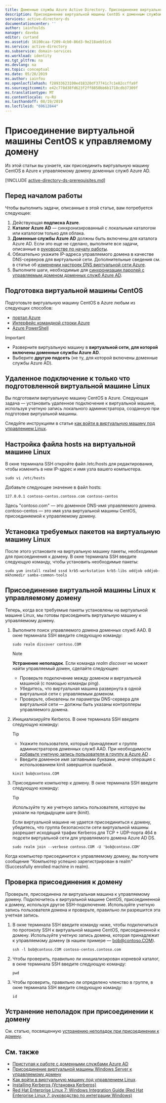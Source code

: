 ```yaml
---
title: Доменные службы Azure Active Directory. Присоединение виртуальной машины CentOS к управляемому домену | Документация Майкрософт
description: Присоединение виртуальной машины CentOS к доменным службам Azure Active Directory
services: active-directory-ds
documentationcenter: ''
author: iainfoulds
manager: daveba
editor: curtand
ms.assetid: 16100caa-f209-4cb0-86d3-9e218aeb51c6
ms.service: active-directory
ms.subservice: domain-services
ms.workload: identity
ms.tgt_pltfrm: na
ms.devlang: na
ms.topic: conceptual
ms.date: 05/20/2019
ms.author: iainfou
ms.openlocfilehash: f28933623100ed18320df37741c7c1e82ccffa9f
ms.sourcegitcommit: e42c778d38fd623f2ff8850bb6b1718cdb37309f
ms.translationtype: MT
ms.contentlocale: ru-RU
ms.lasthandoff: 08/19/2019
ms.locfileid: "69612844"
---
```

# <a name="join-a-centos-linux-virtual-machine-to-a-managed-domain"></a>Присоединение виртуальной машины CentOS к управляемому домену
Из этой статьи вы узнаете, как присоединить виртуальную машину CentOS в Azure к управляемому домену доменных служб Azure AD.

[!INCLUDE [active-directory-ds-prerequisites.md](../../includes/active-directory-ds-prerequisites.md)]

## <a name="before-you-begin"></a>Перед началом работы
Чтобы выполнить задачи, описанные в этой статье, вам потребуется следующее:
1. Действующая **подписка Azure**.
2. **Каталог Azure AD** — синхронизированный с локальным каталогом или каталогом только для облака.
3. **Доменные службы Azure AD** должны быть включены для каталога Azure AD. Если это еще не сделано, выполните все задачи, описанные в [руководстве по началу работы](tutorial-create-instance.md).
4. Обязательно укажите IP-адреса управляемого домена в качестве DNS-серверов для виртуальной сети. Дополнительные сведения см. в статье об [изменении настроек DNS виртуальной сети Azure](tutorial-create-instance.md#update-dns-settings-for-the-azure-virtual-network).
5. Выполните шаги, необходимые для [синхронизации паролей с управляемым доменом доменных служб Azure AD](tutorial-create-instance.md#enable-user-accounts-for-azure-ad-ds).


## <a name="provision-a-centos-linux-virtual-machine"></a>Подготовка виртуальной машины CentOS
Подготовьте виртуальную машину CentOS в Azure любым из следующих способов:
* [портал Azure](../virtual-machines/linux/quick-create-portal.md)
* [Интерфейс командной строки Azure](../virtual-machines/linux/quick-create-cli.md)
* [Azure PowerShell](../virtual-machines/linux/quick-create-powershell.md)

> [!IMPORTANT]
> * Разверните виртуальную машину в **виртуальной сети, для которой включены доменные службы Azure AD**.
> * Выберите **другую подсеть** (не ту, для которой включены доменные службы Azure AD).
>


## <a name="connect-remotely-to-the-newly-provisioned-linux-virtual-machine"></a>Удаленное подключение к только что подготовленной виртуальной машине Linux
Вы подготовили виртуальную машину CentOS в Azure. Следующая задача — установить удаленное подключение к виртуальной машине, используя учетную запись локального администратора, созданную при подготовке виртуальной машины.

Следуйте инструкциям в статье [как войти в виртуальную машину под управлением Linux](../virtual-machines/linux/mac-create-ssh-keys.md?toc=%2fazure%2fvirtual-machines%2flinux%2ftoc.json).


## <a name="configure-the-hosts-file-on-the-linux-virtual-machine"></a>Настройка файла hosts на виртуальной машине Linux
В окне терминала SSH откройте файл /etc/hosts для редактирования, чтобы изменить в нем IP-адрес и имя узла вашего компьютера.

```console
sudo vi /etc/hosts
```

Добавьте следующее значение в файл hosts:

```console
127.0.0.1 contoso-centos.contoso.com contoso-centos
```

Здесь "contoso.com" — это доменное DNS-имя управляемого домена. contoso-centos — это имя узла виртуальной машины CentOS, присоединяемой к управляемому домену.


## <a name="install-required-packages-on-the-linux-virtual-machine"></a>Установка требуемых пакетов на виртуальную машину Linux
После этого установите на виртуальную машину пакеты, необходимые для присоединения к домену. В окне терминала SSH введите следующую команду, чтобы установить необходимые пакеты:

```console
sudo yum install realmd sssd krb5-workstation krb5-libs oddjob oddjob-mkhomedir samba-common-tools
```


## <a name="join-the-linux-virtual-machine-to-the-managed-domain"></a>Присоединение виртуальной машины Linux к управляемому домену
Теперь, когда все требуемые пакеты установлены на виртуальной машине Linux, мы готовы присоединить виртуальную машину к управляемому домену.

1. Выполните поиск управляемого домена доменных служб AAD. В окне терминала SSH введите следующую команду:

    ```console
    sudo realm discover contoso.COM
    ```

   > [!NOTE]
   > **Устранение неполадок**. Если команда *realm discover* не может найти управляемый домен, сделайте следующее:  
   >    * Проверьте подключение между доменом и виртуальной машиной (с помощью команды ping).  
   >    * Убедитесь, что виртуальная машина развернута в одной виртуальной сети с управляемым доменом.
   >    * Проверьте, обновлены ли параметры DNS-сервера для виртуальной сети — должны быть указаны контроллеры управляемого домена.  

2. Инициализируйте Kerberos. В окне терминала SSH введите следующую команду:

    > [!TIP]
    > * Укажите пользователя, который принадлежит к группе администраторов доменных служб AAD. При необходимости [добавьте учетную запись пользователя в группу в Azure AD](../active-directory/fundamentals/active-directory-groups-members-azure-portal.md) .
    > * Введите доменное имя заглавными буквами, иначе операция с использованием kinit завершится ошибкой.

    ```console
    kinit bob@contoso.COM
    ```

3. Присоедините компьютер к домену. В окне терминала SSH введите следующую команду:

    > [!TIP]
    > Используйте ту же учетную запись пользователя, которую вы указали на предыдущем шаге (kinit).
    >
    > Если виртуальной машине не удается присоединиться к домену, убедитесь, что группа безопасности сети виртуальной машины разрешает исходящий трафик Kerberos для TCP + UDP-порта 464 в подсети виртуальной сети для управляемого домена Azure AD DS.

    ```console
    sudo realm join --verbose contoso.COM -U 'bob@contoso.COM'
    ```

Когда компьютер присоединится к управляемому домену, вы получите сообщение "Компьютер успешно зарегистрирован в realm" (Successfully enrolled machine in realm).


## <a name="verify-domain-join"></a>Проверка присоединения к домену
Проверьте, присоединена ли виртуальная машина к управляемому домену. Подключитесь к виртуальной машине CentOS, присоединенной к домену, используя другое SSH-подключение. Используйте учетную запись пользователя домена и проверьте, правильно ли разрешится эта учетная запись.

1. В окне терминала SSH введите команду ниже, чтобы подключиться по протоколу SSH к виртуальной машине CentOS, присоединенной к домену. Используйте учетную запись домена, которая принадлежит к управляемому домену (в нашем примере — bob@contoso.COM).
    
    ```console
    ssh -l bob@contoso.COM contoso-centos.contoso.com
    ```

2. Чтобы проверить, правильно ли инициализирован корневой каталог, в окне терминала SSH введите следующую команду:
   
    ```console
    pwd
    ```

3. Чтобы проверить, правильно ли определено членство в группе, в окне терминала SSH введите следующую команду:
    
    ```console
    id
    ```


## <a name="troubleshooting-domain-join"></a>Устранение неполадок при присоединении к домену
См. статью, посвященную [устранению неполадок при присоединении к домену](join-windows-vm.md#troubleshoot-domain-join-issues).

## <a name="related-content"></a>См. также
* [Приступая к работе с доменными службами Azure AD](tutorial-create-instance.md)
* [Присоединение виртуальной машины Windows Server к управляемому домену](active-directory-ds-admin-guide-join-windows-vm.md)
* [Как войти в виртуальную машину под управлением Linux](../virtual-machines/linux/mac-create-ssh-keys.md?toc=%2fazure%2fvirtual-machines%2flinux%2ftoc.json).
* [Installing Kerberos (Установка Kerberos)](https://access.redhat.com/documentation/en-US/Red_Hat_Enterprise_Linux/6/html/Managing_Smart_Cards/installing-kerberos.html)
* [Red Hat Enterprise Linux 7: Windows Integration Guide (Red Hat Enterprise Linux 7: руководство по интеграции Windows)](https://access.redhat.com/documentation/en-US/Red_Hat_Enterprise_Linux/7/html/Windows_Integration_Guide/index.html)
